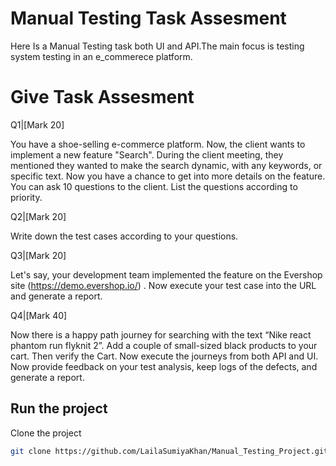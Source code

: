 # Manual Testing Task Assesment

Here Is a Manual Testing task both UI and API.The main focus is testing system testing in an e_commerece platform.

# Give Task Assesment

Q1|[Mark 20]

You have a shoe-selling e-commerce platform. Now, the client wants to implement a new feature "Search". During the client meeting, they mentioned they wanted to make the search dynamic, with any keywords, or specific text. Now you have a chance to get into more details on the feature. You can ask 10 questions to the client. List the questions according to priority.

Q2|[Mark 20]

Write down the test cases according to your questions.

Q3|[Mark 20]

Let's say, your development team implemented the feature on the Evershop site (https://demo.evershop.io/) . Now execute your test case into the URL and generate a report.

Q4|[Mark 40]

Now there is a happy path journey for searching with the text “Nike react phantom run flyknit 2”. Add a couple of small-sized black products to your cart. Then verify the Cart. Now execute the journeys from both API and UI. Now provide feedback on your test analysis, keep logs of the defects, and generate a report.

## Run the project

Clone the project

```bash
git clone https://github.com/LailaSumiyaKhan/Manual_Testing_Project.git

```
